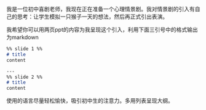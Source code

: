 我是一位初中喜剧老师，我现在正在准备一个心理情景剧。我对情景剧的引入有自己的思考：让学生模拟一只猴子一天的想法，然后再正式引出表演。

我希望你可以用两页ppt的内容为我呈现这个引入，利用下面三引号中的格式输出为markdown

```markdown
%% slide 1 %%
# title
content

---
%% slide 2 %%
# title
content
```

使用的语言尽量轻松愉快，吸引初中生的注意力。多用列表呈现大纲。
